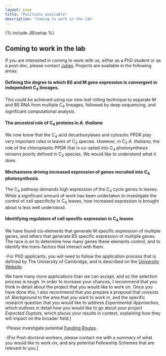 ```yaml
---
layout: page
title: "Positions available"
description: "Coming to work in the lab"
---
```

{% include JB/setup %}

<h2>Coming to work in the lab</h2>

If you are interested in coming to work with us, either as a PhD student or as a post-doc, please contact [Julian](jmh65@cam.ac.uk). Projects are available in the following areas:

<h4> Defining the degree to which BS and M gene expression is convergent in independent C<sub>4</sub> lineages.</h4>
<p>This could be achieved using our new leaf rolling technique to separate M and BS RNA from multiple C<sub>4</sub> lineages, followed by deep sequencing, and significant computational analysis. </p>

<h4> The ancestral role of C<sub>4</sub> proteins in <i>A. thaliana</i></h4>
<p>We now know that the C<sub>4</sub> acid decarboxylases and cytosolic PPDK play very important roles in leaves of C<sub>3</sub> species. However, in C<sub>3</sub>  <i>A. thaliana</i>, the role of the chloroplastic PPDK that is co-opted into C<sub>4</sub> photosynthesis remains poorly defined in C<sub>3</sub> species. We would like to understand what it does. </p>

<h4> Mechanisms driving increased expression of genes recruited into C<sub>4</sub> photosynthesis</h4>
<p>The C<sub>4</sub> pathway demands high expression of the C<sub>4</sub> cycle genes in leaves. While a significant amount of work has been undertaken to investigate the control of cell specificity in C<sub>4</sub> leaves, how increased expression is brought about is less well understood. </p>

<h4> Identifying regulators of cell specific expression in C<sub>4</sub> leaves</h4>
<p>We have found cis-elements that generate M specific expression of multiple genes, and others that generate BS specific expression of multiple genes. The race is on to determine how many genes these elements control, and to identify the <i>trans</i>-factors that interact with them. </p>

-For PhD applicants, you will need to follow the application process that is defined by The University of Cambridge, and is described on the [University Website]( https://www.admin.cam.ac.uk/students/gradadmissions/prospec/).
<p>We have many more applications than we can accept, and so the selection process is tough. In order to increase your chances, I recommend that you think in detail about the project that you would like to 
work on. Once you have done this, I also recommend that you prepare a proposal that consists of:
<i>Background</i> to the area that you want to work in, and the specific research question that you would like to address
<i>Experimental Approaches</i>, which outlines in detail how you would like to go about your project
<i>Expected Ouptuts</i>, which places your results in context, explaining how they will impact on the broader field.] </p>

-Please investigate potential [Funding Routes]( https://www.admin.cam.ac.uk/students/gradadmissions/prospec/).


-[For Post-doctoral workers, please contact me with a summary of what you would like to work on, and any potential Fellowship Schemes that are relevant to you.]

